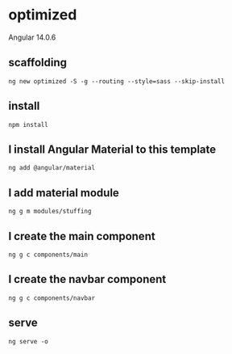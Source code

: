 # optimized

Angular 14.0.6

## scaffolding

```shell
ng new optimized -S -g --routing --style=sass --skip-install
```

## install

```shell
npm install
```

## I install Angular Material to this template

```shell
ng add @angular/material
```

## I add material module

```shell
ng g m modules/stuffing
```

## I create the main component

```shell
ng g c components/main
```

## I create the navbar component

```shell
ng g c components/navbar
```

## serve

```shell
ng serve -o
```
